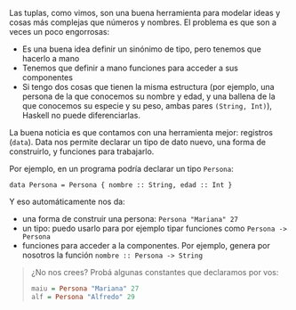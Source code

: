 Las tuplas, como vimos, son una buena herramienta para modelar ideas y cosas más complejas que números y nombres. El problema es que son a veces un poco engorrosas: 

* Es una buena idea definir un sinónimo de tipo, pero tenemos que hacerlo a mano
* Tenemos que definir a mano funciones para acceder a sus componentes
* Si tengo dos cosas que tienen la misma estructura (por ejemplo, una persona de la que conocemos su nombre y edad, y una ballena de la que conocemos su especie y su peso, ambas pares `(String, Int)`), Haskell no puede diferenciarlas. 

La buena noticia es que contamos con una herramienta mejor: registros (`data`). Data nos permite declarar un tipo de dato nuevo, una forma de construirlo, y funciones para trabajarlo. 

Por ejemplo, en un programa podría declarar un tipo `Persona`: 

```
data Persona = Persona { nombre :: String, edad :: Int }
```

Y eso automáticamente nos da: 

* una forma de construir una persona: `Persona "Mariana" 27` 
* un tipo: puedo usarlo para por ejemplo tipar funciones como `Persona -> Persona`
* funciones para acceder a la componentes. Por ejemplo, genera por nosotros la función `nombre :: Persona -> String`

> ¿No nos crees? Probá algunas constantes que declaramos por vos: 
> 
> ```haskell
> maiu = Persona "Mariana" 27
> alf = Persona "Alfredo" 29
> ```
